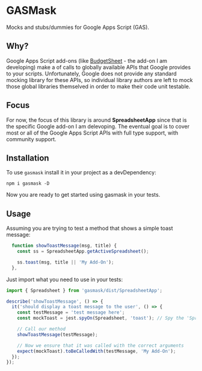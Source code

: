 # GASMask

Mocks and stubs/dummies for Google Apps Script (GAS).

## Why?

Google Apps Script add-ons (like [BudgetSheet](https://www.budgetsheet.net) - the add-on I am developing) make a of
calls to globally available APIs that Google provides to your scripts. Unfortunately, Google does not provide any
standard mocking library for these APIs, so individual library authors are left to mock those global libraries
themselved in order to make their code unit testable.

## Focus

For now, the focus of this library is around **SpreadsheetApp** since that is the specific Google add-on I am
delevoping. The eventual goal is to cover most or all of the Google Apps Script APIs with full type support, with
community support.

## Installation

To use `gasmask` install it in your project as a devDependency:

```
npm i gasmask -D
```

Now you are ready to get started using gasmask in your tests.

## Usage

Assuming you are trying to test a method that shows a simple toast message:

```javascript
  function showToastMessage(msg, title) {
    const ss = SpreadsheetApp.getActiveSpreadsheet();

    ss.toast(msg, title || 'My Add-On');
  },
```

Just import what you need to use in your tests:

```javascript
import { Spreadsheet } from 'gasmask/dist/SpreadsheetApp';

describe('showToastMessage', () => {
  it('should display a toast message to the user', () => {
    const testMessage = 'test message here';
    const mockToast = jest.spyOn(Spreadsheet, 'toast'); // Spy the 'Spreadsheet.toast' method to ensure it gets called

    // Call our method
    showToastMessage(testMessage);

    // Now we ensure that it was called with the correct arguments
    expect(mockToast).toBeCalledWith(testMessage, 'My Add-On');
  });
});

```

